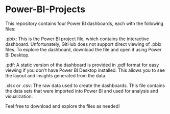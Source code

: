 # Power-BI-Projects
This repository contains four Power BI dashboards, each with the following files:

.pbix: This is the Power BI project file, which contains the interactive dashboard. Unfortunately, GitHub does not support direct viewing of .pbix files. To explore the dashboard, download the file and open it using Power BI Desktop.

.pdf: A static version of the dashboard is provided in .pdf format for easy viewing if you don't have Power BI Desktop installed. This allows you to see the layout and insights generated from the data.

.xlsx or .csv: The raw data used to create the dashboards. This file contains the data sets that were imported into Power BI and used for analysis and visualization.

Feel free to download and explore the files as needed!
